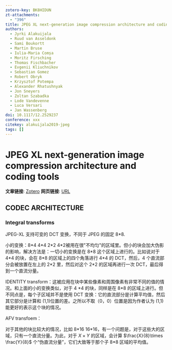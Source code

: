 ```yaml
---
zotero-key: BK8HIDUN
zt-attachments:
  - "396"
title: JPEG XL next-generation image compression architecture and coding tools
authors:
  - Jyrki Alakuijala
  - Ruud van Asseldonk
  - Sami Boukortt
  - Martin Bruse
  - Iulia-Maria Comșa
  - Moritz Firsching
  - Thomas Fischbacher
  - Evgenii Kliuchnikov
  - Sebastian Gomez
  - Robert Obryk
  - Krzysztof Potempa
  - Alexander Rhatushnyak
  - Jon Sneyers
  - Zoltan Szabadka
  - Lode Vandevenne‎
  - Luca Versari
  - Jan Wassenberg
doi: 10.1117/12.2529237
conference: xxx
citekey: alakuijala2019-jpeg
tags: []
---
```

# JPEG XL next-generation image compression architecture and coding tools

**文章链接**: [Zotero](zotero://select/library/items/BK8HIDUN) 
**网页链接**: [URL](https://www.spiedigitallibrary.org/conference-proceedings-of-spie/11137/111370K/JPEG-XL-next-generation-image-compression-architecture-and-coding-tools/10.1117/12.2529237.full)


## CODEC ARCHITECTURE
### Integral transforms
JPEG-XL 支持可变的 DCT 变换，不同于 JPEG 的固定 8\*8.

小的变换：8\*4 4\*4 2\*2 4\*2被用在很"不均匀"的区域里。但小的块会加大伪影的影响，解决方法是：一切小的变换是在 8\*8 这个区域上进行的。比如说对于 4\*4 的块，会在 8\*8 的区域上的四个角落进行 4\*4 的 DCT，然后，4 个直流部分会被放置在左上的 2\*2 里，然后对这个 2\*2 的区域再进行一次 DCT，最后得到一个直流分量。


IDENTITY transform：这被应用在块中某些像素和周围像素有非常不同的值的情况。和上面的小的变换类似，对于 4 \*4 的块，同样是在 8\*8 的区域上进行。但不同点是，每个子区域并不是使用 DCT 变换：它的直流部分是计算平均值，然后其它部分是计算和 (1,1)位置的差。之所以不取（0，0）位置是因为作者认为 (1,1)能更好的表示这个块的情况。

AFV transfoem：


对于其他的块比较大的情况，比如 8\*16 16\*16，有一个问题是，对于这些大的区域，只有一个直流分量。为此，对于 $X \times Y$ 的区域，会计算 $\frac{X}{8}\times \frac{Y}{8}$ 个“伪直流分量”，它们大致等于那个子 8\*8 区域的平均值。


